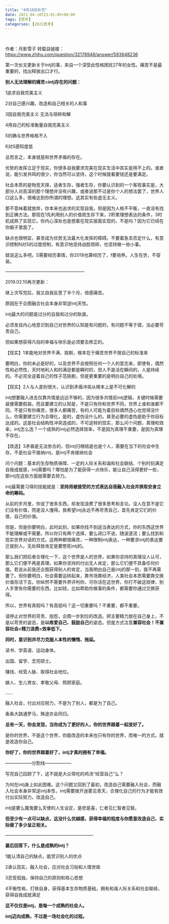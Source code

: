 ```yaml
---
title: "4月10日补充"
date: 2021-04-10T23:01:05+08:00
tags: [思考]
categories: [2021思考]
---
```


​	<!--more-->

作者：月影雪子
转载自链接：https://www.zhihu.com/question/32178948/answer/593648236

第一次长文更新关于Intj的事，来自一个深受此性格困扰27年的女性。痛苦不是最重要的，找出释放出口才行。

**别人无法理解的痛苦=intj存在的问题：**

1追求自我完美主义

2对自己感兴趣，改造和自己相关的人和事

3因自我完美主义 无法与琐碎和解

4用自己的标准衡量自我完美主义

5的确与世界格格不入

6对S感知度低

总而言之，本身就是和世界矛盾的存在。

优势的发挥立足于现实，你很多自我要求完美在现实生活中其实是用不上的。或者说，能引发共鸣的很少，你当然可以坚持，这个时候就看要钱还是要满足。

社会本质的是物竞天择，适者生存，强者生存，你要认识到的一个客观事实是，大部分人对高深的那个理想并没有兴趣，或者说那不过是你个人的想法罢了，世界人口这么多，很难达到你所谓的理想。这其实有些虚无主义。

那不意味着就放弃，你本来也追求的实现自我，但是因为人格不平衡，一直没有找到正确方法。那现在1先利用别人的价值观生存下来，2积累理想表达的条件，3时机成熟了实现它。你内心深处也是想着在现实层面实现的，不是吗？因为它已经在你脑子里面了。

缺点也很明显，甚至成为优势无法最大化发挥的障碍。不要着急去否定什么，有意识控制N对S的过度控制，有意识地坚持战胜琐碎，也坚持做一些小事。

就说这么多吧。S需要经历事情，你2018也算经历了，f要培养。人生在世，不容易。

——————————————————

2019.02.10再次更新：

继上次写完后，我又自我反思了半个月，倍感痛苦。

原因在于企图融合社会本身非常逆intj天性。

intj最大的问题是过分的自我和过分的耿直。

必须发自内心地意识到自己对世界的认知是有问题的，有问题不等于错，没必要苛责自己。

但如果想获得凡俗的幸福与快乐是必须要去修正的。

【现实】1本能地对世界不满、挑剔，根本在于痛苦世界不按自己的标准来

要明白，你的未必是好的，以及世界不会按照任何一个人的意志来，即使有，偶然性和必然性，天时地利人和的满足都是瞬时的，但人不是活在瞬间的，人是持续的。不必完全逆着自己的性子范挑剔，但是更重要的是明白自己的处境。

【现实】2人与人差别很大，认识到矛盾冲突从根本上是不可化解的

intj想要融入进去仅靠共情是远远不够的，因为很多共情反intj逻辑，关键时候需要装傻需要假装。而且要建立的认知是，不是只有你和世界不同，世界上谁和谁都不同，不是只有你痛苦，很多人都痛苦，有的人可能为着目标偶然违心也觉得没什么，你需要建立行为合理化，是的，虚伪没什么的，甚至必要的虚伪是助于你目标达成的。这是社会结构性冲突造成的，不可逆转的现实，那么问个问题，真理和效率，intj怎么选？一个成熟的intj必然选择效率，不是因为真理不重要，是因为真理不存在。

【改造】3矛盾是无法弥合的，但intj归根结底也是个人，需要在当下的社会中生存，不是社会不接纳intj，是intj不肯接纳社会

问个问题：基本的生存物质保障、一定的人际关系和谐和社会联结、个别时刻满足自我成就感，intj需要吗？哪怕是为了能获得一点快乐，能让自己活得更好一些，那intj在这些方面就需要去努力。

intj最需要习得的技能就是：**坚持用被接受的方式表达自我融入社会并换取安身立命的筹码。**

从前的岁月里，你说了很多东西，却发现浪费了很多思考和言论。没人在意不是它们没有价值，而是没人懂得。我希望intj永远不再苛责自己，首先肯定它们的价值，自己的价值。

但是，但是你要明白，此时此刻，如果你找不到适当表达的方式，你的东西这世界不能理解或不需要。所以你只有两个选择，要么闭口不说，随波逐流；要么找到和现实世界对话的方式。这两种都很痛苦，一种限制intj表达，一种要求intj的表达要迁就别人。无处释放肯定是要憋死intj的。

那么我们把后者合理化一下，这个世界是人的世界，如果你坚持的真理没人认可，那么它们便不再是真理，如果你坚持的付出无人肯定，那么它们便不具备任何价值。若说从前我还企图获得别人的肯定，当我明白自己是intj的那一刻，我不再需要了。但你要明白，社会需要运转起来，靠市场靠经济，人类社会本质需要靠交换价值存活下去，你纵然不需要外界评判你，可你活在这世界，你打不破这规律，别人手里有你需要的东西，比如钱，比如帮助你做事的条件，都需要你通过交换获得。

所以，世界有真假吗？有高低吗？这一切重要吗？不重要，都不重要。

请停止对世界的苛责、抱怨，企图一步到位的改造。把主要精力放在自己身上，不是以苛责的姿态，是**以疼爱自己、鼓励自己**的姿态。但是方式注意**兼容社会！不兼容社会=精力浪费=效率低下。**

**同时，意识到并尽力克服人本性的懒惰、拖延。**

读书、学英语、运动身体。

出国、留学、念完硕士。

赚钱、经营人脉、取得社会地位。

嫁人、生儿育女、孝敬父母、照顾家庭。

……

融入社会，付出对应努力，不是为了别人，都是为了自己。

条条大路通罗马，殊途亦会同归。

**总有一天，你会发现，当你成为了更好的人，你的世界跟着一起变好了。**

是你的世界，不是这个世界，你能改造的本来也只有你的世界，而唯一的方式，就是改造你自己。

**你好了，你的世界跟着好了，intj才真的拥有了幸福。**

——————分割线——————

写完自己回顾了下，这不就是大众常吃的鸡汤“经营自己”么？

为何在intj身上如此困难。这个问题又回到了最初，改造自己需要融入社会，而融入社会本身非常逆intj本性，intj需要拨开迷雾见青天，合理化自己的行为才能有效付出实际努力，改造自己。

intj是要么魔鬼要么天使的人生设定，是悲是喜，仁者见仁智者见智。

**但至少有一点可以缺点，这没什么优越感，获得幸福的程度与你愿意改造自己、实际做了多少呈正相关。**

————————————————————

**最后回答下，什么是成熟的intj？**

1能认清自己的缺点，能赏识别人的优点

2承认现实，融入社会，应对社会习俗和人情世故

3忍受孤独，保持自己的原则和核心思想

4平衡性格，打铁自身，获得基本生存物质基础，拥有和谐人际关系和社会联结，获得自我成就满足

**这不仅仅是intj，是每一个成熟的社会人。**

**intj迈向成熟，不过是一场社会化的过程。**